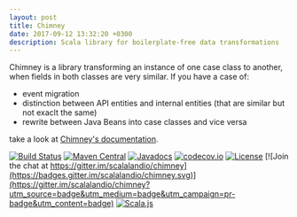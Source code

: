 ```yaml
---
layout: post
title: Chimney
date: 2017-09-12 13:32:20 +0300
description: Scala library for boilerplate-free data transformations
---
```


Chimney is a library transforming an instance of one case class to another, when fields in both classes are very similar. If you have a case of:

* event migration
* distinction between API entities and internal entities (that are similar but not exaclt the same)
* rewrite between Java Beans into case classes and vice versa

take a look at [Chimney's documentation](https://scalalandio.github.io/chimney/).

[![Build Status](https://travis-ci.org/scalalandio/chimney.svg?branch=master)](https://travis-ci.org/scalalandio/chimney)
[![Maven Central](https://img.shields.io/maven-central/v/io.scalaland/chimney_2.12.svg)](http://search.maven.org/#search%7Cga%7C1%7Cchimney)
[![Javadocs](https://www.javadoc.io/badge/io.scalaland/chimney_2.11.svg?color=red&label=scaladoc)](https://www.javadoc.io/doc/io.scalaland/chimney_2.11)
[![codecov.io](http://codecov.io/github/scalalandio/chimney/coverage.svg?branch=master)](http://codecov.io/github/scalalandio/chimney?branch=master)
[![License](http://img.shields.io/:license-Apache%202-green.svg)](http://www.apache.org/licenses/LICENSE-2.0.txt) [![Join the chat at https://gitter.im/scalalandio/chimney](https://badges.gitter.im/scalalandio/chimney.svg)](https://gitter.im/scalalandio/chimney?utm_source=badge&utm_medium=badge&utm_campaign=pr-badge&utm_content=badge)
[![Scala.js](https://www.scala-js.org/assets/badges/scalajs-0.6.17.svg)](https://www.scala-js.org)
